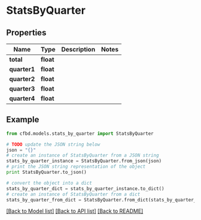 # StatsByQuarter


## Properties
Name | Type | Description | Notes
------------ | ------------- | ------------- | -------------
**total** | **float** |  | 
**quarter1** | **float** |  | 
**quarter2** | **float** |  | 
**quarter3** | **float** |  | 
**quarter4** | **float** |  | 

## Example

```python
from cfbd.models.stats_by_quarter import StatsByQuarter

# TODO update the JSON string below
json = "{}"
# create an instance of StatsByQuarter from a JSON string
stats_by_quarter_instance = StatsByQuarter.from_json(json)
# print the JSON string representation of the object
print StatsByQuarter.to_json()

# convert the object into a dict
stats_by_quarter_dict = stats_by_quarter_instance.to_dict()
# create an instance of StatsByQuarter from a dict
stats_by_quarter_from_dict = StatsByQuarter.from_dict(stats_by_quarter_dict)
```
[[Back to Model list]](../README.md#documentation-for-models) [[Back to API list]](../README.md#documentation-for-api-endpoints) [[Back to README]](../README.md)


